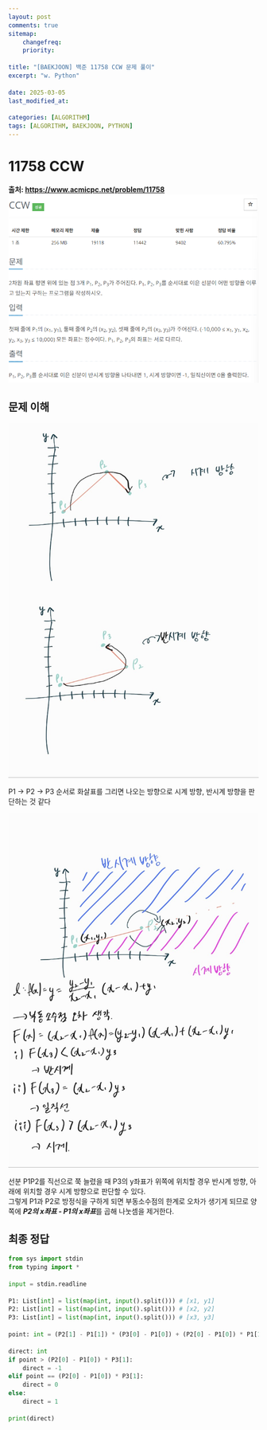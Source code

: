 ```yaml
---
layout: post
comments: true
sitemap:
    changefreq:
    priority:

title: "[BAEKJOON] 백준 11758 CCW 문제 풀이"
excerpt: "w. Python"

date: 2025-03-05
last_modified_at: 

categories: [ALGORITHM]
tags: [ALGORITHM, BAEKJOON, PYTHON]
---
```


# 11758 CCW
**출처: <https://www.acmicpc.net/problem/11758>**  
![문제](https://github.com/aliquis-facio/aliquis-facio.github.io/blob/master/_image/2025-03-05-9.png?raw=true)

## 문제 이해
![그림 1](https://github.com/aliquis-facio/aliquis-facio.github.io/blob/master/_image/2025-03-05-10.png?raw=true)  

P1 -> P2 -> P3 순서로 화살표를 그리면 나오는 방향으로 시계 방향, 반시계 방향을 판단하는 것 같다  

![그림 2](https://github.com/aliquis-facio/aliquis-facio.github.io/blob/master/_image/2025-03-05-11.png?raw=true)  

선분 P1P2를 직선으로 쭉 늘렸을 때 P3의 y좌표가 위쪽에 위치할 경우 반시계 방향, 아래에 위치할 경우 시계 방향으로 판단할 수 있다.  
그렇게 P1과 P2로 방정식을 구하게 되면 부동소수점의 한계로 오차가 생기게 되므로 양쪽에 ***P2의 x좌표 - P1의 x좌표***를 곱해 나눗셈을 제거한다.  

## 최종 정답
``` python
from sys import stdin
from typing import *

input = stdin.readline

P1: List[int] = list(map(int, input().split())) # [x1, y1]
P2: List[int] = list(map(int, input().split())) # [x2, y2]
P3: List[int] = list(map(int, input().split())) # [x3, y3]

point: int = (P2[1] - P1[1]) * (P3[0] - P1[0]) + (P2[0] - P1[0]) * P1[1]

direct: int
if point > (P2[0] - P1[0]) * P3[1]:
    direct = -1
elif point == (P2[0] - P1[0]) * P3[1]:
    direct = 0
else:
    direct = 1

print(direct)
```